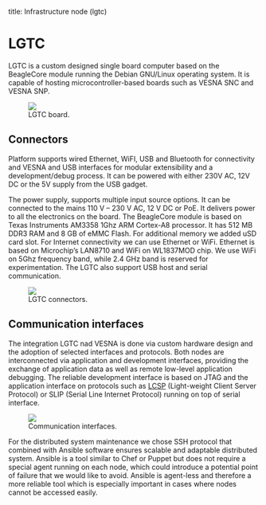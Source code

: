 title: Infrastructure node (lgtc)

<!-- vim: linebreak filetype=markdown expandtab ts=4 sw=4
-->

# LGTC

LGTC is a custom designed single board computer based on the BeagleCore module running the Debian GNU/Linux operating system. It is capable of hosting microcontroller-based boards such as VESNA SNC and VESNA SNP.

<figure>
    <img src="img/hw/lgtc/lgtc.jpg">
    <figcaption>LGTC board.</figcaption>
</figure>

## Connectors

Platform supports wired Ethernet, WiFI, USB and Bluetooth for connectivity and VESNA and USB interfaces for modular extensibility and a development/debug process. It can be powered with either 230V AC, 12V DC or the 5V supply from the USB gadget.

The power supply, supports multiple input source options. It can be connected to the mains 110 V – 230 V AC, 12 V DC or PoE. It delivers power to all the electronics on the board. The BeagleCore module is based on Texas Instruments AM3358 1Ghz ARM Cortex-A8 processor. It has 512 MB DDR3 RAM and 8 GB of eMMC Flash. For additional memory we added uSD card slot. For Internet connectivity we can use Ethernet or WiFi. Ethernet is based on Microchip’s LAN8710 and WiFi on WL1837MOD chip. We use WiFi on 5Ghz frequency band, while 2.4 GHz band is reserved for experimentation. The LGTC also support USB host and serial communication.

<figure>
    <img src="img/hw/lgtc/connectors.png">
    <figcaption>LGTC connectors.</figcaption>
</figure>

## Communication interfaces

The integration LGTC nad VESNA is done via custom hardware design and the adoption of selected interfaces and protocols. Both nodes are interconnected via application and development interfaces, providing the exchange of application data as well as remote low-level application debugging. The reliable development interface is based on JTAG and the application interface on protocols such as [LCSP](cr-software.html) (Light-weight Client Server Protocol) or SLIP (Serial Line Internet Protocol) running on top of serial interface.

<figure>
    <img src="img/hw/lgtc/testbed-device.png">
    <figcaption>Communication interfaces.</figcaption>
</figure>

For the distributed system maintenance we chose SSH protocol that combined with Ansible software ensures scalable and adaptable distributed system. Ansible is a tool similar to Chef or Puppet but does not require a special agent running on each node, which could introduce a potential point of failure that we would like to avoid. Ansible is agent-less and therefore a more reliable tool which is especially important in cases where nodes cannot be accessed easily.

<br>


<!-- TODO add more description here ... I can't find any :) -->
<!-- Maybe add link to sna-lgtc-support on gitHub?: https://github.com/sensorlab/sna-lgtc-support -->
